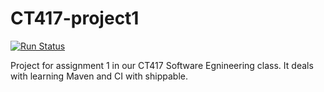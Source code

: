 # CT417-project1

[![Run Status](https://api.shippable.com/projects/59c008d9fe7c9d0700b6b66c/badge?branch=master)](https://app.shippable.com/github/David-Byrne/CT417-project1)

Project for assignment 1 in our CT417 Software Egnineering class. It
deals with learning Maven and CI with shippable.

